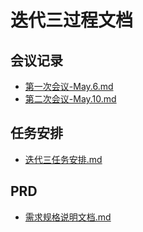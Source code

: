 # 迭代三过程文档

## 会议记录

- [第一次会议-May.6.md](会议记录/第一次会议-May.6.md)
- [第二次会议-May.10.md](会议记录/第二次会议-May.10.md)

## 任务安排

- [迭代三任务安排.md](迭代三任务安排.md)

## PRD

- [需求规格说明文档.md](需求规格说明文档.md)
